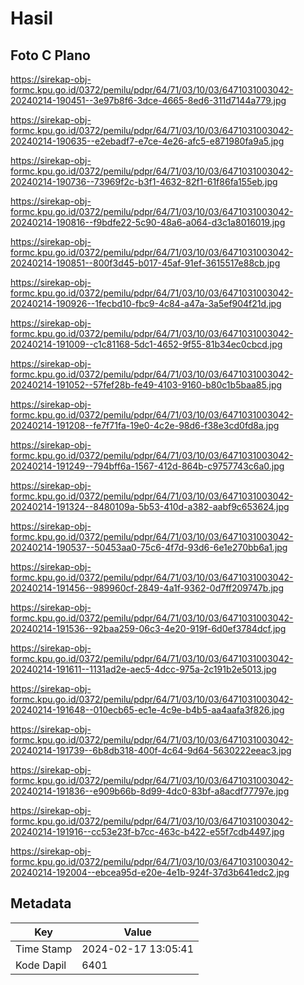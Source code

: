 # Hasil

## Foto C Plano

https://sirekap-obj-formc.kpu.go.id/0372/pemilu/pdpr/64/71/03/10/03/6471031003042-20240214-190451--3e97b8f6-3dce-4665-8ed6-311d7144a779.jpg

https://sirekap-obj-formc.kpu.go.id/0372/pemilu/pdpr/64/71/03/10/03/6471031003042-20240214-190635--e2ebadf7-e7ce-4e26-afc5-e871980fa9a5.jpg

https://sirekap-obj-formc.kpu.go.id/0372/pemilu/pdpr/64/71/03/10/03/6471031003042-20240214-190736--73969f2c-b3f1-4632-82f1-61f86fa155eb.jpg

https://sirekap-obj-formc.kpu.go.id/0372/pemilu/pdpr/64/71/03/10/03/6471031003042-20240214-190816--f9bdfe22-5c90-48a6-a064-d3c1a8016019.jpg

https://sirekap-obj-formc.kpu.go.id/0372/pemilu/pdpr/64/71/03/10/03/6471031003042-20240214-190851--800f3d45-b017-45af-91ef-3615517e88cb.jpg

https://sirekap-obj-formc.kpu.go.id/0372/pemilu/pdpr/64/71/03/10/03/6471031003042-20240214-190926--1fecbd10-fbc9-4c84-a47a-3a5ef904f21d.jpg

https://sirekap-obj-formc.kpu.go.id/0372/pemilu/pdpr/64/71/03/10/03/6471031003042-20240214-191009--c1c81168-5dc1-4652-9f55-81b34ec0cbcd.jpg

https://sirekap-obj-formc.kpu.go.id/0372/pemilu/pdpr/64/71/03/10/03/6471031003042-20240214-191052--57fef28b-fe49-4103-9160-b80c1b5baa85.jpg

https://sirekap-obj-formc.kpu.go.id/0372/pemilu/pdpr/64/71/03/10/03/6471031003042-20240214-191208--fe7f71fa-19e0-4c2e-98d6-f38e3cd0fd8a.jpg

https://sirekap-obj-formc.kpu.go.id/0372/pemilu/pdpr/64/71/03/10/03/6471031003042-20240214-191249--794bff6a-1567-412d-864b-c9757743c6a0.jpg

https://sirekap-obj-formc.kpu.go.id/0372/pemilu/pdpr/64/71/03/10/03/6471031003042-20240214-191324--8480109a-5b53-410d-a382-aabf9c653624.jpg

https://sirekap-obj-formc.kpu.go.id/0372/pemilu/pdpr/64/71/03/10/03/6471031003042-20240214-190537--50453aa0-75c6-4f7d-93d6-6e1e270bb6a1.jpg

https://sirekap-obj-formc.kpu.go.id/0372/pemilu/pdpr/64/71/03/10/03/6471031003042-20240214-191456--989960cf-2849-4a1f-9362-0d7ff209747b.jpg

https://sirekap-obj-formc.kpu.go.id/0372/pemilu/pdpr/64/71/03/10/03/6471031003042-20240214-191536--92baa259-06c3-4e20-919f-6d0ef3784dcf.jpg

https://sirekap-obj-formc.kpu.go.id/0372/pemilu/pdpr/64/71/03/10/03/6471031003042-20240214-191611--1131ad2e-aec5-4dcc-975a-2c191b2e5013.jpg

https://sirekap-obj-formc.kpu.go.id/0372/pemilu/pdpr/64/71/03/10/03/6471031003042-20240214-191648--010ecb65-ec1e-4c9e-b4b5-aa4aafa3f826.jpg

https://sirekap-obj-formc.kpu.go.id/0372/pemilu/pdpr/64/71/03/10/03/6471031003042-20240214-191739--6b8db318-400f-4c64-9d64-5630222eeac3.jpg

https://sirekap-obj-formc.kpu.go.id/0372/pemilu/pdpr/64/71/03/10/03/6471031003042-20240214-191836--e909b66b-8d99-4dc0-83bf-a8acdf77797e.jpg

https://sirekap-obj-formc.kpu.go.id/0372/pemilu/pdpr/64/71/03/10/03/6471031003042-20240214-191916--cc53e23f-b7cc-463c-b422-e55f7cdb4497.jpg

https://sirekap-obj-formc.kpu.go.id/0372/pemilu/pdpr/64/71/03/10/03/6471031003042-20240214-192004--ebcea95d-e20e-4e1b-924f-37d3b641edc2.jpg


## Metadata

| Key        | Value               |
| ---------- | ------------------- |
| Time Stamp | 2024-02-17 13:05:41 |
| Kode Dapil | 6401                |



